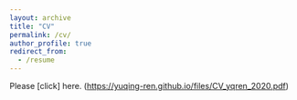 ```yaml
---
layout: archive
title: "CV"
permalink: /cv/
author_profile: true
redirect_from:
  - /resume
---
```


Please [click] here. (https://yuqing-ren.github.io/files/CV_yqren_2020.pdf)
